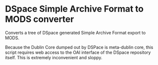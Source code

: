 # DSpace Simple Archive Format to MODS converter
Converts a tree of DSpace generated Simple Archive Format export to MODS.

Because the Dublin Core dumped out by DSPace is meta-dublin core, this script requires web access to the OAI interface of the DSpace repository itself. This is extremely inconvenient and sloppy.
